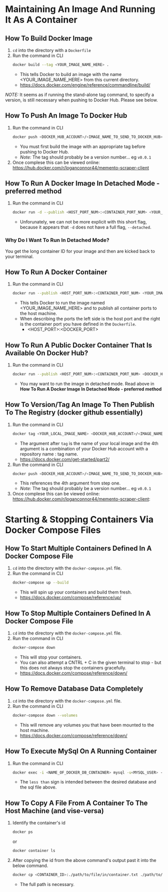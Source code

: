 # Maintaining An Image And Running It As A Container

## How To Build Docker Image
1. ```cd``` into the directory with a ```Dockerfile```
2. Run the command in CLI 
    ```bash
    docker build --tag <YOUR_IMAGE_NAME_HERE> .
    ```
    * This tells Docker to build an image with the name <YOUR_IMAGE_NAME_HERE> from this current directory.
    * https://docs.docker.com/engine/reference/commandline/build/

*NOTE:* It seems as if running the stand-alone tag command, to specify a version, is still necessary when pushing to Docker Hub. Please see below.

## How To Push An Image To Docker Hub
1. Run the command in CLI 
    ```bash
    docker push <DOCKER_HUB_ACCOUNT>/<IMAGE_NAME_TO_SEND_TO_DOCKER_HUB>:<VERSION_NUMBER>
    ```
    * You must first build the image with an appropriate tag before pushing to Docker Hub.
    * *Note:* The tag should probably be a version number... eg ```v0.0.1```
2. Once complese this can be viewed online: https://hub.docker.com/r/loganconnor44/memento-scraper-client

## How To Run A Docker Image In Detached Mode - preferred method
1. Run the command in CLI 
    ```bash
    docker run -d --publish <HOST_PORT_NUM>:<CONTAINER_PORT_NUM> <YOUR_IMAGE_NAME_HERE>
    ```
    * Unforunately, we can not be more explicit with this short flag, because it appears that ```-d``` does not have a full flag, ```--detached```.

### Why Do I Want To Run In Detached Mode?
You get the long container ID for your image and then are kicked back to your terminal.

## How To Run A Docker Container
1. Run the command in CLI 
    ```bash
    docker run --publish <HOST_PORT_NUM>:<CONTAINER_PORT_NUM> <YOUR_IMAGE_NAME_HERE>
    ```
    * This tells Docker to run the image named <YOUR_IMAGE_NAME_HERE> and to publish all container ports to the host machine.
    * When describing the ports the left side is the host port and the right is the container port you have defined in the ```Dockerfile```.
        * <HOST_PORT>:<DOCKER_PORT>

## How To Run A Public Docker Container That Is Available On Docker Hub?
1. Run the command in CLI 
    ```bash
    docker run --publish <HOST_PORT_NUM>:<CONTAINER_PORT_NUM> <DOCKER_HUB_ACCOUNT>/<YOUR_IMAGE_NAME_HERE>:<VERSION_NUMBER>
    ```
    * You may want to run the image in detached mode. Read above in **How To Run A Docker Image In Detached Mode - preferred method**

## How To Version/Tag An Image To Then Publish To The Registry (docker github essentially)
1. Run the command in CLI 
    ```bash
    docker tag <YOUR_LOCAL_IMAGE_NAME> <DOCKER_HUB_ACCOUNT>/<IMAGE_NAME_TO_SEND_TO_DOCKER_HUB>:<VERSION_NUMBER>
    ```
    * The argument after ```tag``` is the name of your local image and the 4th argument is a combination of your Docker Hub account with a repository name : tag name.
    * https://docs.docker.com/get-started/part2/
2. Run the command in CLI 
    ```bash
    docker push <DOCKER_HUB_ACCOUNT>/<IMAGE_NAME_TO_SEND_TO_DOCKER_HUB>:<VERSION_NUMBER>
    ```
    * This references the 4th argument from step one.
    * *Note:* The tag should probably be a version number... eg ```v0.0.1```
3. Once complese this can be viewed online: https://hub.docker.com/r/loganconnor44/memento-scraper-client:

# Starting & Stopping Containers Via Docker Compose Files

## How To Start Multiple Containers Defined In A Docker Compose File
1. ```cd``` into the directory with the ```docker-compose.yml``` file.
2. Run the command in CLI 
    ```bash
    docker-compose up --build
    ```
    * This will spin up your containers and build them fresh.
    * https://docs.docker.com/compose/reference/up/

## How To Stop Multiple Containers Defined In A Docker Compose File
1. ```cd``` into the directory with the ```docker-compose.yml``` file.
2. Run the command in CLI 
    ```bash
    docker-compose down
    ```
    * This will stop your containers.
    * You can also attempt a CNTRL + C in the given terminal to stop - but this does not always stop the containers gracefully.
    * https://docs.docker.com/compose/reference/down/

## How To Remove Database Data Completely
1. ```cd``` into the directory with the ```docker-compose.yml``` file.
2. Run the command in CLI 
    ```bash
    docker-compose down --volumes
    ```
    * This will remove any volumes you that have been mounted to the host machine.
    * https://docs.docker.com/compose/reference/down/

## How To Execute MySql On A Running Container
1. Run the command in CLI 
    ```bash
    docker exec -i <NAME_OF_DOCKER_DB_CONTAINER> mysql -u<MYSQL_USER> -p<MYSQL_PASSWORD> <DESIRED_DATABASE> < <SQL_FILE>
    ```
    * The ```less than``` sign is intended between the desired database and the sql file above.

## How To Copy A File From A Container To The Host Machine (and vise-versa)
1. Identify the container's id
    ```bash
    docker ps
    ```
    or
    ```bash
    docker container ls
    ```
2. After copying the id from the above command's output past it into the below command.
    ```bash
    docker cp <CONTAINER_ID>:./path/to/file/in/container.txt ./path/to/host/file.txt
    ```
    * The full path is necessary.